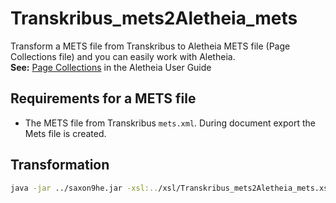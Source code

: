 # Transkribus_mets2Aletheia_mets

Transform a METS file from Transkribus to Aletheia METS file (Page Collections file) and you can easily work with Aletheia.  
**See:** [Page Collections](https://www.primaresearch.org/www/assets/tools/Aletheia%20User%20Guide.pdf#page=123) in the Aletheia User Guide

Requirements for a METS file
------------
- The METS file from Transkribus ``mets.xml``. During document export the Mets file is created.


Transformation
-------------------------------

```sh
java -jar ../saxon9he.jar -xsl:../xsl/Transkribus_mets2Aletheia_mets.xsl -s:../example/mets.xml -o: ../example/mets_aletheia.metsx
```

